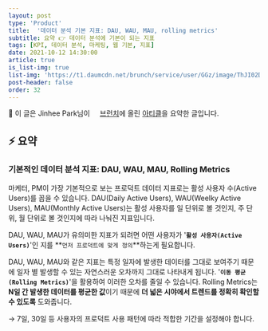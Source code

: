 ```yaml
---
layout: post
type: 'Product'
title:  '데이터 분석 기본 지표: DAU, WAU, MAU, rolling metrics'
subtitle: 요약 👉 데이터 분석에 기본이 되는 지표
tags: [KPI, 데이터 분석, 마케팅, 웹 기본, 지표]
date: 2021-10-12 14:30:00
article: true
is_list-img: true
list-img: 'https://t1.daumcdn.net/brunch/service/user/GGz/image/ThJI02DXmDmViPzeKrSRnJJzXXo.png'
post-header: false
order: 32
---
```


<p class="text-gray">
 🔗 이 글은 Jinhee Park님이 <a href='https://brunch.co.kr/@hijinnyjinny/' target='blank' rel='nofollow' id='outlink1' onclick='clickedOutlink(outlink1)'><img src='https://www.google.com/s2/favicons?sz=64&domain=https://brunch.co.kr/' style='display:inline; height: 1em; position: relative; bottom: -2px; margin-right: 2px;'>브런치</a>에 올린 <a href='https://brunch.co.kr/@hijinnyjinny/17' target='blank' rel='nofollow' id='outlink2' onclick='clickedOutlink(outlink2)'>아티클</a>을 요약한 글입니다.
</p>

## ⚡️ 요약

### 기본적인 데이터 분석 지표: DAU, WAU, MAU, Rolling Metrics

마케터, PM이 가장 기본적으로 보는 프로덕트 데이터 지표로는 활성 사용자 수(Active Users)를 꼽을 수 있습니다. DAU(Daily Active Users), WAU(Weelky Active Users), MAU(Monthly Active Users)는 활성 사용자를 일 단위로 볼 것인지, 주 단위, 월 단위로 볼 것인지에 따라 나눠진 지표입니다.

DAU, WAU, MAU가 유의미한 지표가 되려면 어떤 사용자가 '**`활성 사용자(Active Users)`**'인 지를 **`먼저 프로덕트에 맞게 정의`**하는게 필요합니다.

DAU, WAU, MAU와 같은 지표는 특정 일자에 발생한 데이터를 그대로 보여주기 때문에 일자 별 발생할 수 있는 자연스러운 오차까지 그대로 나타내게 됩니다. '**`이동 평균(Rolling Metrics)`**'을 활용하여 이러한 오차를 줄일 수 있습니다. Rolling Metrics는 **N일 간 발생한 데이터를 평균한 값**이기 때문에 **더 넓은 시야에서 트렌드를 정확히 확인할 수 있도록** 도와줍니다.

→ 7일, 30일 등 사용자의 프로덕트 사용 패턴에 따라 적합한 기간을 설정해야 합니다.